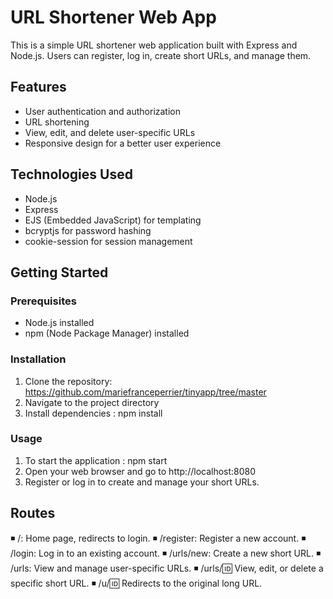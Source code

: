 # URL Shortener Web App

This is a simple URL shortener web application built with Express and Node.js. Users can register, log in, create short URLs, and manage them.

## Features

- User authentication and authorization
- URL shortening
- View, edit, and delete user-specific URLs
- Responsive design for a better user experience

## Technologies Used

- Node.js
- Express
- EJS (Embedded JavaScript) for templating
- bcryptjs for password hashing
- cookie-session for session management

## Getting Started

### Prerequisites

- Node.js installed
- npm (Node Package Manager) installed

### Installation

1. Clone the repository: https://github.com/mariefranceperrier/tinyapp/tree/master
2. Navigate to the project directory
3. Install dependencies : npm install

### Usage

1. To start the application : npm start
2. Open your web browser and go to http://localhost:8080
3. Register or log in to create and manage your short URLs.

## Routes

◾ /: Home page, redirects to login.
◾ /register: Register a new account.
◾ /login: Log in to an existing account.
◾ /urls/new: Create a new short URL.
◾ /urls: View and manage user-specific URLs.
◾ /urls/:id: View, edit, or delete a specific short URL.
◾ /u/:id: Redirects to the original long URL.